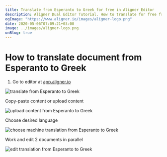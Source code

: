 ```yaml
---
title: Translate from Esperanto to Greek for free in Aligner Editor
description: Aligner Dual Editor Tutorial. How to translate for free from Esperanto to Greek. Aligner is multilingual document management platform. 
ogImage: "https://www.aligner.io/images/aligner-logo.png"
date: 2020-05-06T07:09:21+03:00
image: ../images/aligner-logo.png
onBlog: true
---
```


# How to translate document from Esperanto to Greek

1. Go to editor at [app.aligner.io](https://app.aligner.io "Aligner App web page")

![translate from Esperanto to Greek](../aligner-blank-editor.png "translate from Esperanto to Greek")

Copy-paste content or upload content

![upload content from Esperanto to Greek](../aligner-uploaded-document.png "upload content from Esperanto to Greek")

Choose desired language

![choose machine translation from Esperanto to Greek](../aligner-language-dropdown.png "choose machine translation from Esperanto to Greek")

Work and edit 2 documents in parallel

![edit translation from Esperanto to Greek](../aligner-double-sitded-editor.png "edit translation from Esperanto to Greek")

